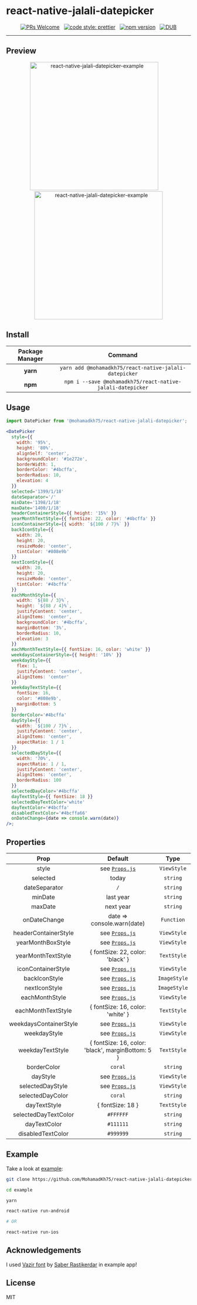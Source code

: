# react-native-jalali-datepicker

<div align="center">

[![PRs Welcome](https://img.shields.io/badge/PRs-welcome-brightgreen.svg)](https://github.com/MohamadKh75/react-native-jalali-datepicker/pulls) &nbsp; [![code style: prettier](https://img.shields.io/badge/code_style-prettier-ff69b4.svg?style=flat)](https://github.com/prettier/prettier) &nbsp; [![npm version](https://badge.fury.io/js/%40mohamadkh75%2Freact-native-jalali-datepicker.svg)](https://badge.fury.io/js/%40mohamadkh75%2Freact-native-jalali-datepicker) &nbsp; [![DUB](https://img.shields.io/dub/l/vibe-d.svg)](https://github.com/MohamadKh75/react-native-jalali-datepicker/blob/master/LICENSE)

</div>

---

## Preview

<div align="center">
<img
  alt='react-native-jalali-datepicker-example'
  src='assets/react-native-jalali-datepicker-1.jpg'
  width="350" />
&nbsp; &nbsp; &nbsp;
<img
  alt='react-native-jalali-datepicker-example'
  src='assets/react-native-jalali-datepicker-2.jpg'
  width="350" />
</div>

## Install

| Package Manager |                          Command                           |
| :-------------: | :--------------------------------------------------------: |
|    **yarn**     |   `yarn add @mohamadkh75/react-native-jalali-datepicker`   |
|     **npm**     | `npm i --save @mohamadkh75/react-native-jalali-datepicker` |

## Usage

```jsx
import DatePicker from '@mohamadkh75/react-native-jalali-datepicker';

<DatePicker
  style={{
    width: '95%',
    height: '80%',
    alignSelf: 'center',
    backgroundColor: '#1e272e',
    borderWidth: 1,
    borderColor: '#4bcffa',
    borderRadius: 10,
    elevation: 4
  }}
  selected='1399/1/18'
  dateSeparator='/'
  minDate='1398/1/18'
  maxDate='1400/1/18'
  headerContainerStyle={{ height: '15%' }}
  yearMonthTextStyle={{ fontSize: 22, color: '#4bcffa' }}
  iconContainerStyle={{ width: `${100 / 7}%` }}
  backIconStyle={{
    width: 20,
    height: 20,
    resizeMode: 'center',
    tintColor: '#808e9b'
  }}
  nextIconStyle={{
    width: 20,
    height: 20,
    resizeMode: 'center',
    tintColor: '#4bcffa'
  }}
  eachMonthStyle={{
    width: `${88 / 3}%`,
    height: `${88 / 4}%`,
    justifyContent: 'center',
    alignItems: 'center',
    backgroundColor: '#4bcffa',
    marginBottom: '3%',
    borderRadius: 10,
    elevation: 3
  }}
  eachMonthTextStyle={{ fontSize: 16, color: 'white' }}
  weekdaysContainerStyle={{ height: '10%' }}
  weekdayStyle={{
    flex: 1,
    justifyContent: 'center',
    alignItems: 'center'
  }}
  weekdayTextStyle={{
    fontSize: 16,
    color: '#808e9b',
    marginBottom: 5
  }}
  borderColor='#4bcffa'
  dayStyle={{
    width: `${100 / 7}%`,
    justifyContent: 'center',
    alignItems: 'center',
    aspectRatio: 1 / 1
  }}
  selectedDayStyle={{
    width: '70%',
    aspectRatio: 1 / 1,
    justifyContent: 'center',
    alignItems: 'center',
    borderRadius: 100
  }}
  selectedDayColor='#4bcffa'
  dayTextStyle={{ fontSize: 18 }}
  selectedDayTextColor='white'
  dayTextColor='#4bcffa'
  disabledTextColor='#4bcffa66'
  onDateChange={date => console.warn(date)}
/>;
```

## Properties

|          Prop          |                      Default                      |     Type     |
| :--------------------: | :-----------------------------------------------: | :----------: |
|         style          |          see [`Props.js`](src/props.js)           | `ViewStyle`  |
|        selected        |                       today                       |   `string`   |
|     dateSeparator      |                        `/`                        |   `string`   |
|        minDate         |                     last year                     |   `string`   |
|        maxDate         |                     next year                     |   `string`   |
|      onDateChange      |            date => console.warn(date)             |  `Function`  |
|  headerContainerStyle  |          see [`Props.js`](src/props.js)           | `ViewStyle`  |
|   yearMonthBoxStyle    |          see [`Props.js`](src/props.js)           | `ViewStyle`  |
|   yearMonthTextStyle   |         { fontSize: 22, color: 'black' }          | `TextStyle`  |
|   iconContainerStyle   |          see [`Props.js`](src/props.js)           | `ViewStyle`  |
|     backIconStyle      |          see [`Props.js`](src/props.js)           | `ImageStyle` |
|     nextIconStyle      |          see [`Props.js`](src/props.js)           | `ImageStyle` |
|     eachMonthStyle     |          see [`Props.js`](src/props.js)           | `ViewStyle`  |
|   eachMonthTextStyle   |         { fontSize: 16, color: 'white' }          | `TextStyle`  |
| weekdaysContainerStyle |          see [`Props.js`](src/props.js)           | `ViewStyle`  |
|      weekdayStyle      |          see [`Props.js`](src/props.js)           | `ViewStyle`  |
|    weekdayTextStyle    | { fontSize: 16, color: 'black', marginBottom: 5 } | `TextStyle`  |
|      borderColor       |                      `coral`                      |   `string`   |
|        dayStyle        |          see [`Props.js`](src/props.js)           | `ViewStyle`  |
|    selectedDayStyle    |          see [`Props.js`](src/props.js)           | `ViewStyle`  |
|    selectedDayColor    |                      `coral`                      |   `string`   |
|      dayTextStyle      |                 { fontSize: 18 }                  | `TextStyle`  |
|  selectedDayTextColor  |                     `#FFFFFF`                     |   `string`   |
|      dayTextColor      |                     `#111111`                     |   `string`   |
|   disabledTextColor    |                     `#999999`                     |   `string`   |

## Example

Take a look at [example](example):

```bash
git clone https://github.com/MohamadKh75/react-native-jalali-datepicker.git

cd example

yarn

react-native run-android

# OR

react-native run-ios
```

## Acknowledgements

I used [Vazir font](http://rastikerdar.github.io/vazir-font/) by [Saber Rastikerdar](https://github.com/rastikerdar) in example app!

## License

MIT

